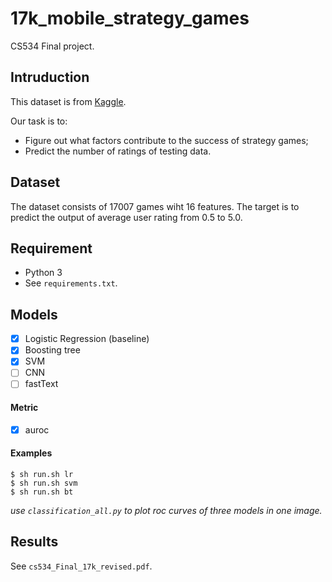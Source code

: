 # 17k_mobile_strategy_games
CS534 Final project.

## Intruduction
This dataset is from [Kaggle](https://www.kaggle.com/tristan581/17k-apple-app-store-strategy-games). 

Our task is to:
* Figure out what factors contribute to the success of strategy games;
* Predict the number of ratings of testing data.
       
## Dataset
The dataset consists of 17007 games wiht 16 features. The target is to predict the output of average user rating from 0.5 to 5.0.


## Requirement
* Python 3
* See `requirements.txt`.

## Models
- [x] Logistic Regression (baseline)
- [x] Boosting tree
- [x] SVM
- [ ] CNN
- [ ] fastText

#### Metric
- [x] auroc

#### Examples
```shell
$ sh run.sh lr
$ sh run.sh svm
$ sh run.sh bt
```
*use `classification_all.py` to plot roc curves of three models in one image.*

## Results

See `cs534_Final_17k_revised.pdf`.
